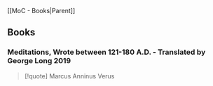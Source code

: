 [[MoC - Books|Parent]]
## Books

### Meditations, Wrote between 121-180 A.D. - Translated by George Long 2019
> [!quote] Marcus Anninus Verus
> 
